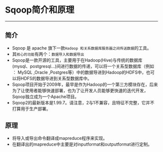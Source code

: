 # Sqoop简介和原理

---

## 简介
+   Sqoop 是 apache 旗下一款`Hadoop 和关系数据库服务器之间传送数据`的工具。
+   其`核心的功能`有两个：`数据导入和数据导出`
+   Sqoop是一款开源的工具，主要用于在Hadoop(Hive)与传统的数据库(mysql、postgresql...)间进行数据的传递，可以将一个关系型数据库（例如 ： MySQL ,Oracle ,Postgres等）中的数据导进到Hadoop的HDFS中，也可以将HDFS的数据导进到关系型数据库中。
+   Sqoop项目开始于2009年，最早是作为Hadoop的一个第三方模块存在，后来为了让使用者能够快速部署，也为了让开发人员能够更快速的迭代开发，Sqoop独立成为一个Apache项目。
+   Sqoop2的最新版本是1.99.7。请注意，2与1不兼容，且特征不完整，它并不打算用于生产部署。


## 原理
+   将导入或导出命令翻译成mapreduce程序来实现。
+   在翻译出的mapreduce中主要是对inputformat和outputformat进行定制。
